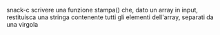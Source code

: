 snack-c
scrivere una funzione stampa() che, dato un array in input, restituisca una stringa contenente tutti gli elementi dell'array, separati da una virgola
